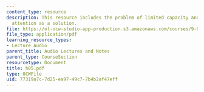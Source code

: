 ```yaml
---
content_type: resource
description: This resource includes the problem of limited capacity and present selective
  attention as a solution.
file: https://ol-ocw-studio-app-production.s3.amazonaws.com/courses/9-00-introduction-to-psychology-fall-2004/77319a7c7d25ea9749c77b4b2af47eff_h05.pdf
file_type: application/pdf
learning_resource_types:
- Lecture Audio
parent_title: Audio Lectures and Notes
parent_type: CourseSection
resourcetype: Document
title: h05.pdf
type: OCWFile
uid: 77319a7c-7d25-ea97-49c7-7b4b2af47eff
---
```

